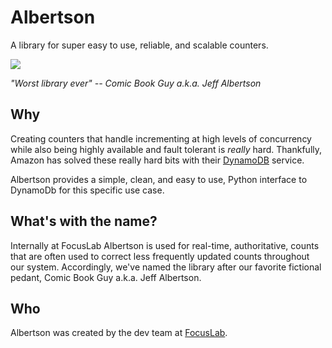 Albertson
=========

A library for super easy to use, reliable, and scalable counters.


![](http://upload.wikimedia.org/wikipedia/en/7/79/The_Simpsons-Jeff_Albertson.png)

*"Worst library ever" -- Comic Book Guy a.k.a. Jeff Albertson*

Why
---
Creating counters that handle incrementing at high levels of concurrency while
also being highly available and fault tolerant is *really* hard.  Thankfully,
Amazon has solved these really hard bits with their [DynamoDB][2] service.

Albertson provides a simple, clean, and easy to use, Python interface to
DynamoDb for this specific use case.

What's with the name?
---------------------
Internally at FocusLab Albertson is used for real-time, authoritative, counts
that are often used to correct less frequently updated counts throughout our
system.  Accordingly, we've named the library after our favorite fictional
pedant, Comic Book Guy a.k.a. Jeff Albertson.


Who
---
Albertson was created by the dev team at [FocusLab][1].

[1]:    https://www.focuslab.io
[2]:    http://aws.amazon.com/dynamodb/
